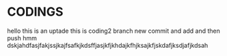 # CODINGS

hello this is an uptade
this is coding2 branch
new commit and add and then push 
hmm 
dskjahdfasjfakjssjkajfsafkjkdsffjasjkfjkhdajkfhjksajkfjskdafjksdjafjkdsah
